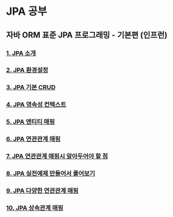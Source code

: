 # JPA 공부

## 자바 ORM 표준 JPA 프로그래밍 - 기본편 (인프런)

### [1. JPA 소개](https://github.com/sksggg123/TIL/blob/master/JPA/jpa_introduce.md)

### [2. JPA 환경설정](https://github.com/sksggg123/TIL/blob/master/JPA/jpa_preferences.md)

### [3. JPA 기본 CRUD](https://github.com/sksggg123/TIL/blob/master/JPA/jpa_ex1_training.md)

### [4. JPA 영속성 컨텍스트](https://github.com/sksggg123/TIL/blob/master/JPA/jpa_persistence.md)

### [5. JPA 엔티티 매핑](https://github.com/sksggg123/TIL/blob/master/JPA/jpa_entity_mapping.md)

### [6. JPA 연관관계 매핑](https://github.com/sksggg123/TIL/blob/master/JPA/jpa_relation_mapping.md)

### [7. JPA 연관관계 매핑시 알아두어야 할 점](https://github.com/sksggg123/TIL/blob/master/JPA/jpa_check_relation_mapping.md)

### [8. JPA 실전예제 만들어서 풀어보기](https://github.com/sksggg123/TIL/blob/master/JPA/jpa_practice.md)

### [9. JPA 다양한 연관관계 매핑](https://github.com/sksggg123/TIL/blob/master/JPA/jpa_variety_relation_mapping.md)

### [10. JPA 상속관계 매핑](https://github.com/sksggg123/TIL/blob/master/JPA/jpa_inheritance_mapping.md)
